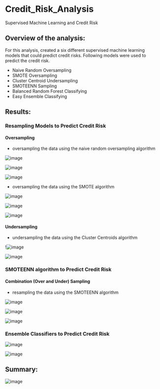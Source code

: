 # Credit_Risk_Analysis
Supervised Machine Learning and Credit Risk

## Overview of the analysis:
For this analysis, created a six different supervised machine learning models that could predict credit risks. Following models were used to predict the credit risk.

 * Naive Random Oversampling
 * SMOTE Oversampling
 * Cluster Centroid Undersampling
 * SMOTEENN Sampling
 * Balanced Random Forest Classifying
 * Easy Ensemble Classifying

## Results:

### Resampling Models to Predict Credit Risk
#### Oversampling
  * oversampling the data using the naive random oversampling algorithm
   
   ![image](https://user-images.githubusercontent.com/79486450/123557572-96650580-d75f-11eb-8834-64b3b6f4eb0d.png)

   ![image](https://user-images.githubusercontent.com/79486450/123557597-c0b6c300-d75f-11eb-86a7-e7ba8a350b08.png)
   
   ![image](https://user-images.githubusercontent.com/79486450/123557606-d4fac000-d75f-11eb-9b0f-4b9d048f7417.png)

  * oversampling the data using the SMOTE algorithm

   ![image](https://user-images.githubusercontent.com/79486450/123557662-26a34a80-d760-11eb-87ce-5768dc0ed406.png)
   
   ![image](https://user-images.githubusercontent.com/79486450/123557644-01164100-d760-11eb-9678-f1de635776c5.png)

   ![image](https://user-images.githubusercontent.com/79486450/123557652-0d020300-d760-11eb-97d6-f19b94d3fe87.png)

#### Undersampling
  * undersampling the data using the Cluster Centroids algorithm
   
   !![image](https://user-images.githubusercontent.com/79486450/123557766-d082d700-d760-11eb-84db-04af5bcd8891.png)

   ![image](https://user-images.githubusercontent.com/79486450/123557783-e42e3d80-d760-11eb-8100-95fc93e5ee68.png)

### SMOTEENN algorithm to Predict Credit Risk
#### Combination (Over and Under) Sampling
  
  * resampling the data using the SMOTEENN algorithm

   ![image](https://user-images.githubusercontent.com/79486450/123557797-f1e3c300-d760-11eb-9c87-f0e1df57f0a7.png)
   
   ![image](https://user-images.githubusercontent.com/79486450/123557809-00ca7580-d761-11eb-89e7-d6ba03112ea3.png)

   ![image](https://user-images.githubusercontent.com/79486450/123557820-10e25500-d761-11eb-9f05-fac18cea31fc.png)

### Ensemble Classifiers to Predict Credit Risk

![image](https://user-images.githubusercontent.com/79486450/123560239-0b8c0700-d76f-11eb-8f43-a13608f43033.png)

![image](https://user-images.githubusercontent.com/79486450/123560206-e6979400-d76e-11eb-8a65-78790f629c09.png)

## Summary:

![image](https://user-images.githubusercontent.com/79486450/123562088-6c6d0c80-d77a-11eb-8aff-7b2ddc1031c8.png)
